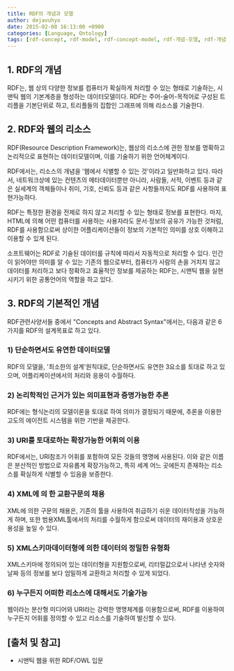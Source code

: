 ```yaml
---
title: RDF의 개념과 모델
author: dejavuhyo
date: 2015-02-08 16:13:00 +0900
categories: [Language, Ontology]
tags: [rdf-concept, rdf-model, rdf-concept-model, rdf-개념-모델, rdf-개념, rdf-모델]
---
```


## 1. RDF의 개념
RDF는, 웹 상의 다양한 정보를 컴퓨터가 확실하게 처리할 수 있는 형태로 기술하는, 시맨틱 웹의 기본계층을 형성하는 데이터모델이다. RDF는 주어-술어-목적어로 구성된 트리플을 기본단위로 하고, 트리플들의 집합인 그래프에 의해 리소스를 기술한다.

## 2. RDF와 웹의 리소스
RDF(Resource Description Framework)는, 웹상의 리소스에 관한 정보를 명확하고 논리적으로 표현하는 데이터모델이며, 이를 기술하기 위한 언어체계이다.

RDF에서는, 리소스의 개념을 '웹에서 식별할 수 있는 것'이라고 일반화하고 있다. 따라서, 네트워크상에 있는 컨텐츠의 메타데이터뿐만 아니라, 사람들, 서적, 이벤트 등과 같은 실세계의 객체들이나 취미, 기호, 신뢰도 등과 같은 사항들까지도 RDF를 사용하여 표현가능하다.

RDF는 특정한 환경을 전제로 하지 않고 처리할 수 있는 형태로 정보를 표현한다. 마지, HTML에 의해 어떤 컴퓨터를 사용하는 사용자라도 문서·정보의 공유가 가능한 것처럼, RDF를 사용함으로써 상이한 어플리케이션들이 정보의 기본적인 의미를 상호 이해하고 이용할 수 있게 된다.

소프트웨어는 RDF로 기술된 데이터를 규칙에 따라서 자동적으로 처리할 수 있다. 인간이 읽어야만 의미를 알 수 있는 기존의 웹으로부터, 컴퓨터가 사람의 손을 거치치 않고 데이터를 처리하고 보다 정확하고 효율적인 정보를 제공하는 RDF는, 시맨틱 웹을 실현시키기 위한 공통언어의 역할을 하고 있다.

## 3. RDF의 기본적인 개념
RDF관련사양서들 중에서 "Concepts and Abstract Syntax"에서는, 다음과 같은 6가지를 RDF의 설계목표로 하고 있다.

### 1) 단순하면서도 유연한 데이터모델
RDF의 모델을, '최소한의 설계'원칙대로, 단순하면서도 유연한 3요소를 토대로 하고 있으며, 어플리케이션에서의 처리와 응용이 수월하다.

### 2) 논리학적인 근거가 있는 의미표현과 증명가능한 추론
RDF에는 형식논리의 모델이론을 토대로 하여 의미가 결정되기 때문에, 추론을 이용한 고도의 에이전트 시스템을 위한 기반을 제공한다.

### 3) URI를 토대로하는 확장가능한 어휘의 이용
RDF에서는,  URI참조가 어휘를 포함하여 모든 것들의 명명에 사용된다. 이와 같은 이름은 분산적인 방법으로 자유롭게 확장가능하고, 특히 세계 어느 곳에든지 존재하는 리소스를 확실하게 식별할 수 있음을 보증한다.

### 4) XML에 의 한 교환구문의 채용
XML에 의한 구문의 채용은, 기존의 툴을 사용하여 취급하기 쉬운 데이터작성을 가능하게 하며, 또한 범용XML툴에서의 처리를 수월하게 함으로써 데이터의 재이용과 상호운용성을 높일 수 있다.

### 5) XML스키마데이터형에 의한 데이터의 정밀한 유형화
XML스키마에 정의되어 있는 데이터형을 지원함으로써, 리터럴값으로서 나타낸 숫자와 날짜 등의 정보를 보다 엄밀하게 교환하고 처리할 수 있게 되었다.

### 6) 누구든지 어떠한 리소스에 대해서도 기술가능
웹이라는 분산형 미디어와 URI라는 강력한 명명체계를 이용함으로써, RDF를 이용하여 누구든지 어휘를 정의할 수 있고 리소스를 기술하여 발신할 수 있다.

## [출처 및 참고]
* 시맨틱 웹을 위한 RDF/OWL 입문
